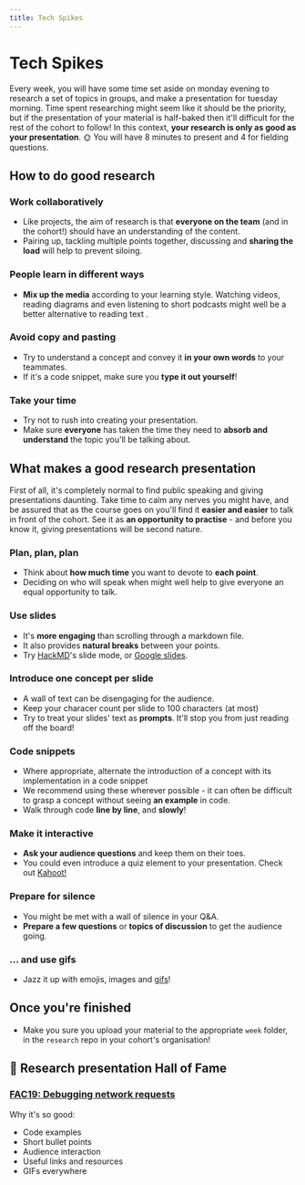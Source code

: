 ```yaml
---
title: Tech Spikes
---
```


# Tech Spikes

Every week, you will have some time set aside on monday evening to research a set of topics in groups, and make a presentation for tuesday morning.
Time spent researching might seem like it should be the priority, but if the presentation of your material is half-baked then it'll difficult for the rest of the cohort to follow! In this context, **your research is only as good as your presentation**. :sun_with_face: You will have 8 minutes to present and 4 for fielding questions.

## How to do good research

### Work collaboratively

- Like projects, the aim of research is that **everyone on the team** (and in the cohort!) should have an understanding of the content.
- Pairing up, tackling multiple points together, discussing and **sharing the load** will help to prevent siloing.

### People learn in different ways

- **Mix up the media** according to your learning style. Watching videos, reading diagrams and even listening to short podcasts might well be a better alternative to reading text .

### Avoid copy and pasting

- Try to understand a concept and convey it **in your own words** to your teammates.
- If it's a code snippet, make sure you **type it out yourself**!

### Take your time

- Try not to rush into creating your presentation.
- Make sure **everyone** has taken the time they need to **absorb and understand** the topic you'll be talking about.

## What makes a good research presentation

First of all, it's completely normal to find public speaking and giving presentations daunting. Take time to calm any nerves you might have, and be assured that as the course goes on you'll find it **easier and easier** to talk in front of the cohort. See it as **an opportunity to practise** - and before you know it, giving presentations will be second nature.

### Plan, plan, plan

- Think about **how much time** you want to devote to **each point**.
- Deciding on who will speak when might well help to give everyone an equal opportunity to talk.

### Use slides

- It's **more engaging** than scrolling through a markdown file.
- It also provides **natural breaks** between your points.
- Try [HackMD](https://hackmd.io)'s slide mode, or [Google slides](https://www.google.co.uk/slides/about/).

### Introduce one concept per slide

- A wall of text can be disengaging for the audience.
- Keep your characer count per slide to 100 characters (at most)
- Try to treat your slides' text as **prompts**. It'll stop you from just reading off the board!

### Code snippets

- Where appropriate, alternate the introduction of a concept with its implementation in a code snippet
- We recommend using these wherever possible - it can often be difficult to grasp a concept without seeing **an example** in code.
- Walk through code **line by line**, and **slowly**!

### Make it interactive

- **Ask your audience questions** and keep them on their toes.
- You could even introduce a quiz element to your presentation. Check out [Kahoot!](https://kahoot.com)

### Prepare for silence

- You might be met with a wall of silence in your Q&A.
- **Prepare a few questions** or **topics of discussion** to get the audience going.

### ... and use gifs

- Jazz it up with emojis, images and [gifs](https://giphy.com)!

## Once you're finished

- Make you sure you upload your material to the appropriate `week` folder, in the `research` repo in your cohort's organisation!

## :crown: Research presentation Hall of Fame

### [FAC19: Debugging network requests](https://github.com/fac19/research/blob/master/week2/Debugging-network-requests.md)

Why it's so good:

- Code examples
- Short bullet points
- Audience interaction
- Useful links and resources
- GIFs everywhere
